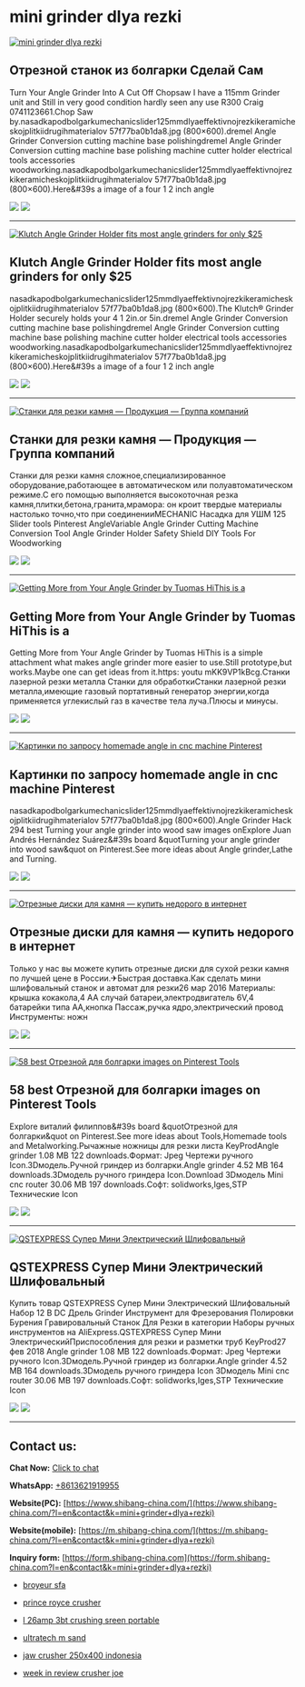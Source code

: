 # mini grinder dlya rezki

<a href="https://swt.shibang-china.com/?l=en&img&k=mini+grinder+dlya+rezki" target="_blank">![mini grinder dlya rezki](http://static.shibang-china.com/all-800x300/74.jpg)</a>

## Отрезной станок из болгарки Сделай Сам
Turn Your Angle Grinder Into A Cut Off Chopsaw I have a 115mm Grinder unit and Still in very good condition hardly seen any use R300 Craig 0741123661.Chop Saw by.nasadkapodbolgarkumechanicslider125mmdlyaeffektivnojrezkikeramicheskojplitkiidrugihmaterialov 57f77ba0b1da8.jpg (800×600).dremel Angle Grinder Conversion cutting machine base polishingdremel Angle Grinder Conversion cutting machine base polishing machine cutter holder electrical tools accessories woodworking.nasadkapodbolgarkumechanicslider125mmdlyaeffektivnojrezkikeramicheskojplitkiidrugihmaterialov 57f77ba0b1da8.jpg (800×600).Here&#39s a image of a four 1 2 inch angle


<a href="https://whatsapp.shibangsoft.com/WhatsApp.php" target="_blank" title="WhatsApp">![](http://static.shibang-china.com/icon/whatsapp.png)</a> <a href="https://swt.shibang-china.com/?l=en&icon&k=mini+grinder+dlya+rezki" target="_blank">![](http://static.shibang-china.com/icon/chat-en.png)</a>

---

<a href="https://swt.shibang-china.com/?l=en&img&k=mini+grinder+dlya+rezki" target="_blank">![Klutch Angle Grinder Holder fits most angle grinders for only $25](http://static.shibang-china.com/all-800x300/223.jpg)</a>

## Klutch Angle Grinder Holder fits most angle grinders for only $25
nasadkapodbolgarkumechanicslider125mmdlyaeffektivnojrezkikeramicheskojplitkiidrugihmaterialov 57f77ba0b1da8.jpg (800×600).The Klutch® Grinder Holder securely holds your 4 1 2in.or 5in.dremel Angle Grinder Conversion cutting machine base polishingdremel Angle Grinder Conversion cutting machine base polishing machine cutter holder electrical tools accessories woodworking.nasadkapodbolgarkumechanicslider125mmdlyaeffektivnojrezkikeramicheskojplitkiidrugihmaterialov 57f77ba0b1da8.jpg (800×600).Here&#39s a image of a four 1 2 inch angle


<a href="https://whatsapp.shibangsoft.com/WhatsApp.php" target="_blank" title="WhatsApp">![](http://static.shibang-china.com/icon/whatsapp.png)</a> <a href="https://swt.shibang-china.com/?l=en&icon&k=mini+grinder+dlya+rezki" target="_blank">![](http://static.shibang-china.com/icon/chat-en.png)</a>

---

<a href="https://swt.shibang-china.com/?l=en&img&k=mini+grinder+dlya+rezki" target="_blank">![Станки для резки камня — Продукция — Группа компаний](http://static.shibang-china.com/all-800x300/944.jpg)</a>

## Станки для резки камня — Продукция — Группа компаний
Станки для резки камня сложное,специализированное оборудование,работающее в автоматическом или полуавтоматическом режиме.С его помощью выполняется высокоточная резка камня,плитки,бетона,гранита,мрамора: он кроит твердые материалы настолько точно,что при соединенииMECHANIC Насадка для УШМ 125 Slider tools Pinterest AngleVariable Angle Grinder Cutting Machine Conversion Tool Angle Grinder Holder Safety Shield DIY Tools For Woodworking


<a href="https://whatsapp.shibangsoft.com/WhatsApp.php" target="_blank" title="WhatsApp">![](http://static.shibang-china.com/icon/whatsapp.png)</a> <a href="https://swt.shibang-china.com/?l=en&icon&k=mini+grinder+dlya+rezki" target="_blank">![](http://static.shibang-china.com/icon/chat-en.png)</a>

---

<a href="https://swt.shibang-china.com/?l=en&img&k=mini+grinder+dlya+rezki" target="_blank">![Getting More from Your Angle Grinder by Tuomas HiThis is a](http://static.shibang-china.com/all-800x300/1328.jpg)</a>

## Getting More from Your Angle Grinder by Tuomas HiThis is a
Getting More from Your Angle Grinder by Tuomas HiThis is a simple attachment what makes angle grinder more easier to use.Still prototype,but works.Maybe one can get ideas from it.https: youtu mKK9VP1kBcg.Станки лазерной резки металла Станки для обработкиСтанки лазерной резки металла,имеющие газовый портативный генератор энергии,когда применяется углекислый газ в качестве тела луча.Плюсы и минусы.


<a href="https://whatsapp.shibangsoft.com/WhatsApp.php" target="_blank" title="WhatsApp">![](http://static.shibang-china.com/icon/whatsapp.png)</a> <a href="https://swt.shibang-china.com/?l=en&icon&k=mini+grinder+dlya+rezki" target="_blank">![](http://static.shibang-china.com/icon/chat-en.png)</a>

---

<a href="https://swt.shibang-china.com/?l=en&img&k=mini+grinder+dlya+rezki" target="_blank">![Картинки по запросу homemade angle in cnc machine Pinterest](http://static.shibang-china.com/all-800x300/750.jpg)</a>

## Картинки по запросу homemade angle in cnc machine Pinterest
nasadkapodbolgarkumechanicslider125mmdlyaeffektivnojrezkikeramicheskojplitkiidrugihmaterialov 57f77ba0b1da8.jpg (800×600).Angle Grinder Hack 294 best Turning your angle grinder into wood saw images onExplore Juan Andrés Hernández Suárez&#39s board &quotTurning your angle grinder into wood saw&quot on Pinterest.See more ideas about Angle grinder,Lathe and Turning.


<a href="https://whatsapp.shibangsoft.com/WhatsApp.php" target="_blank" title="WhatsApp">![](http://static.shibang-china.com/icon/whatsapp.png)</a> <a href="https://swt.shibang-china.com/?l=en&icon&k=mini+grinder+dlya+rezki" target="_blank">![](http://static.shibang-china.com/icon/chat-en.png)</a>

---

<a href="https://swt.shibang-china.com/?l=en&img&k=mini+grinder+dlya+rezki" target="_blank">![Отрезные диски для камня — купить недорого в интернет](http://static.shibang-china.com/all-800x300/1030.jpg)</a>

## Отрезные диски для камня — купить недорого в интернет
Только у нас вы можете купить отрезные диски для сухой резки камня по лучшей цене в России.✈Быстрая доставка.Как сделать мини шлифовальный станок и автомат для резки26 мар 2016 Материалы: крышка кокакола,4 AA случай батареи,электродвигатель 6V,4 батарейки типа AA,кнопка Пассаж,ручка ядро,электрический провод Инструменты: ножн


<a href="https://whatsapp.shibangsoft.com/WhatsApp.php" target="_blank" title="WhatsApp">![](http://static.shibang-china.com/icon/whatsapp.png)</a> <a href="https://swt.shibang-china.com/?l=en&icon&k=mini+grinder+dlya+rezki" target="_blank">![](http://static.shibang-china.com/icon/chat-en.png)</a>

---

<a href="https://swt.shibang-china.com/?l=en&img&k=mini+grinder+dlya+rezki" target="_blank">![58 best Отрезной для болгарки images on Pinterest Tools](http://static.shibang-china.com/all-800x300/348.jpg)</a>

## 58 best Отрезной для болгарки images on Pinterest Tools
Explore виталий филиппов&#39s board &quotОтрезной для болгарки&quot on Pinterest.See more ideas about Tools,Homemade tools and Metalworking.Рычажные ножницы для резки листа KeyProdAngle grinder 1.08 MB 122 downloads.Формат: Jpeg Чертежи ручного Icon.3Dмодель.Ручной гриндер из болгарки.Angle grinder 4.52 MB 164 downloads.3Dмодель ручного гриндера Icon.Download 3Dмодель Mini cnc router​ 30.06 MB 197 downloads.Софт: solidworks,Iges,STP Технические Icon


<a href="https://whatsapp.shibangsoft.com/WhatsApp.php" target="_blank" title="WhatsApp">![](http://static.shibang-china.com/icon/whatsapp.png)</a> <a href="https://swt.shibang-china.com/?l=en&icon&k=mini+grinder+dlya+rezki" target="_blank">![](http://static.shibang-china.com/icon/chat-en.png)</a>

---

<a href="https://swt.shibang-china.com/?l=en&img&k=mini+grinder+dlya+rezki" target="_blank">![QSTEXPRESS Супер Мини Электрический Шлифовальный](http://static.shibang-china.com/all-800x300/732.jpg)</a>

## QSTEXPRESS Супер Мини Электрический Шлифовальный
Купить товар QSTEXPRESS Супер Мини Электрический Шлифовальный Набор 12 В DC Дрель Grinder Инструмент для Фрезерования Полировки Бурения Гравировальный Станок Для Резки в категории Наборы ручных инструментов на AliExpress.QSTEXPRESS Супер Мини ЭлектрическийПриспособления для резки и разметки труб KeyProd27 фев 2018 Angle grinder 1.08 MB 122 downloads.Формат: Jpeg Чертежи ручного Icon.3Dмодель.Ручной гриндер из болгарки.Angle grinder 4.52 MB 164 downloads.3Dмодель ручного гриндера Icon 3Dмодель Mini cnc router​ 30.06 MB 197 downloads.Софт: solidworks,Iges,STP Технические Icon


<a href="https://whatsapp.shibangsoft.com/WhatsApp.php" target="_blank" title="WhatsApp">![](http://static.shibang-china.com/icon/whatsapp.png)</a> <a href="https://swt.shibang-china.com/?l=en&icon&k=mini+grinder+dlya+rezki" target="_blank">![](http://static.shibang-china.com/icon/chat-en.png)</a>

---
## Contact us:

**Chat Now:** [Click to chat](https://swt.shibang-china.com?l=en&contact&k=mini+grinder+dlya+rezki)

**WhatsApp:**  [+8613621919955](https://whatsapp.shibangsoft.com/WhatsApp.php)

**Website(PC):** [https://www.shibang-china.com/](https://www.shibang-china.com/?l=en&contact&k=mini+grinder+dlya+rezki)

**Website(mobile):** [https://m.shibang-china.com/](https://m.shibang-china.com/?l=en&contact&k=mini+grinder+dlya+rezki)

**Inquiry form:** [https://form.shibang-china.com](https://form.shibang-china.com?l=en&contact&k=mini+grinder+dlya+rezki)

* [broyeur sfa](../120/broyeur%20sfa.md)

* [prince royce crusher](../119/prince%20royce%20crusher.md)

* [l 26amp 3bt crushing sreen portable](../123/l%2026amp%203bt%20crushing%20sreen%20portable.md)

* [ultratech m sand](../114/ultratech%20m%20sand.md)

* [jaw crusher 250x400 indonesia](../115/jaw%20crusher%20250x400%20indonesia.md)

* [week in review crusher joe](../123/week%20in%20review%20crusher%20joe.md)